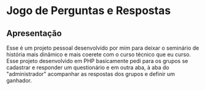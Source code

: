 # Jogo de Perguntas e Respostas
## Apresentação
Esse é um projeto pessoal desenvolvido por mim para deixar o seminário de história mais dinâmico e mais coerete com o curso técnico que eu curso. Esse projeto desenvolvido em PHP basicamente pedi para os grupos se cadastrar e responder um questionário e em outra aba, à aba do "administrador" acompanhar as respostas dos grupos e definir um ganhador.